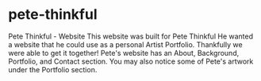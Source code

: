 # pete-thinkful
Pete Thinkful - Website 
This website was built for Pete Thinkful
He wanted a website that he could use as a personal Artist Portfolio.
Thankfully we were able to get it together!
Pete's website has an About, Background, Portfolio, and Contact section.
You may also notice some of Pete's artwork under the Portfolio section.
